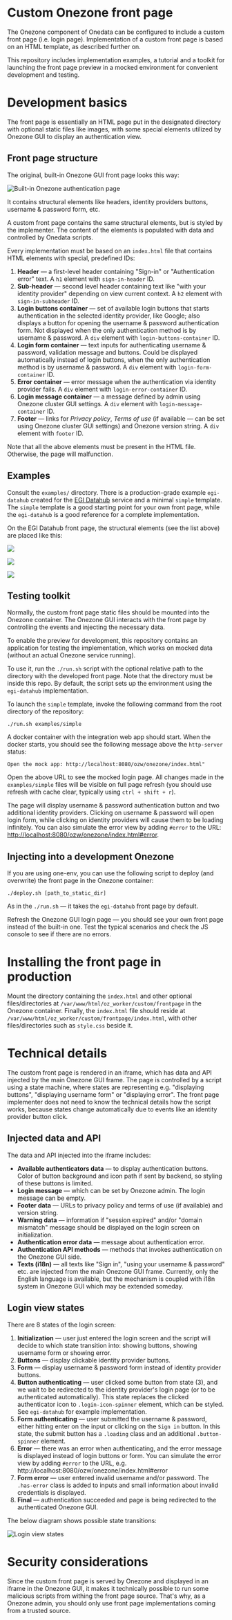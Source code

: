 # Custom Onezone front page

The Onezone component of Onedata can be configured to include a custom front page (i.e.
login page). Implementation of a custom front page is based on an HTML template, as
described further on. 

This repository includes implementation examples, a tutorial and a toolkit for launching
the front page preview in a mocked environment for convenient development and testing.

# Development basics

The front page is essentially an HTML page put in the designated directory with optional
static files like images, with some special elements utilized by Onezone GUI to display an
authentication view.

## Front page structure

The original, built-in Onezone GUI front page looks this way:

![Built-in Onezone authentication page](docs/original-buttons.png)

It contains structural elements like headers, identity providers buttons, username &
password form, etc.

A custom front page contains the same structural elements, but is styled by the
implementer. The content of the elements is populated with data and controlled by Onedata
scripts. 

Every implementation must be based on an `index.html` file that contains HTML elements
with special, predefined IDs:

1. **Header** — a first-level header containing "Sign-in" or "Authentication error" text.
   A `h1` element with `sign-in-header` ID.
2. **Sub-header** — second level header containing text like "with your identity provider"
   depending on view current context. A `h2` element with `sign-in-subheader` ID.
3. **Login buttons container** — set of available login buttons that starts authentication
   in the selected identity provider, like Google; also displays a button for opening the
   username & password authentication form. Not displayed when the only authentication
   method is by username & password. A `div` element with `login-buttons-container` ID.
4. **Login form container** — text inputs for authenticating username & password,
   validation message and buttons. Could be displayed automatically instead of login
   buttons, when the only authentication method is by username & password. A `div` element
   with `login-form-container` ID.
5. **Error container** — error message when the authentication via identity provider
   fails. A `div` element with `login-error-container` ID.
6. **Login message container** — a message defined by admin using Onezone cluster GUI
   settings. A `div` element with `login-message-container` ID.
7. **Footer** — links for _Privacy policy_, _Terms of use_ (if available — can be set
   using Onezone cluster GUI settings) and Onezone version string. A `div` element with
   `footer` ID.

Note that all the above elements must be present in the HTML file. Otherwise, the page
will malfunction.

## Examples

Consult the `examples/` directory. There is a production-grade example `egi-datahub`
created for the [EGI Datahub](https://datahub.egi.eu) service and a minimal `simple`
template. The `simple` template is a good starting point for your own front page, while
the `egi-datahub` is a good reference for a complete implementation.

On the EGI Datahub front page, the structural elements (see the list above) are placed
like this:

![](docs/egi-example-buttons.png)

![](docs/egi-example-form.png)

![](docs/egi-example-error.png)


## Testing toolkit

Normally, the custom front page static files should be mounted into the Onezone container.
The Onezone GUI interacts with the front page by controlling the events and injecting the
necessary data.

To enable the preview for development, this repository contains an application for testing
the implementation, which works on mocked data (without an actual Onezone service
running).

To use it, run the `./run.sh` script with the optional relative path to the directory with
the developed front page. Note that the directory must be inside this repo. By default,
the script sets up the environment using the `egi-datahub` implementation.

To launch the `simple` template, invoke the following command from the root directory of
the repository:

```shell
./run.sh examples/simple
```

A docker container with the integration web app should start. When the docker starts, you
should see the following message above the `http-server` status:

```
Open the mock app: http://localhost:8080/ozw/onezone/index.html"
```

Open the above URL to see the mocked login page. All changes made in the `examples/simple`
files will be visible on full page refresh (you should use refresh with cache clear,
typically using `ctrl + shift + r`).

The page will display username & password authentication button and two additional
identity providers. Clicking on username & password will open login form, while clicking
on identity providers will cause them to be loading infinitely. You can also simulate the
error view by adding `#error` to the URL:
<http://localhost:8080/ozw/onezone/index.html#error>.

## Injecting into a development Onezone

If you are using one-env, you can use the following script to deploy (and overwrite) the
front page in the Onezone container:

```shell
./deploy.sh [path_to_static_dir]
```

As in the `./run.sh` — it takes the `egi-datahub` front page by default.

Refresh the Onezone GUI login page — you should see your own front page instead of the
built-in one. Test the typical scenarios and check the JS console to see if there are no
errors.

# Installing the front page in production

Mount the directory containing the `index.html` and other optional files/directories at
`/var/www/html/oz_worker/custom/frontpage` in the Onezone container. Finally, the
`index.html` file should reside at `/var/www/html/oz_worker/custom/frontpage/index.html`,
with other files/directories such as `style.css` beside it.

# Technical details

The custom front page is rendered in an iframe, which has data and API injected by the
main Onezone GUI frame. The page is controlled by a script using a state machine, where
states are representing e.g. "displaying buttons", "displaying username form" or
"displaying error". The front page implementer does not need to know the technical details
how the script works, because states change automatically due to events like an identity
provider button click.

## Injected data and API

The data and API injected into the iframe includes:

- **Available authenticators data** — to display authentication buttons. Color of button
  background and icon path if sent by backend, so styling of these buttons is limited.
- **Login message** — which can be set by Onezone admin. The login message can be empty.
- **Footer data** — URLs to privacy policy and terms of use (if available) and version
  string.
- **Warning data** — information if "session expired" and/or "domain mismatch" message
  should be displayed on the login screen on initialization.
- **Authentication error data** — message about authentication error.
- **Authentication API methods** — methods that invokes authentication on the Onezone GUI
  side.
- **Texts (i18n)** — all texts like "Sign in", "using your username & password" etc. are
  injected from the main Onezone GUI frame. Currently, only the English language is
  available, but the mechanism is coupled with i18n system in Onezone GUI which may be
  extended someday.

## Login view states

There are 8 states of the login screen:

1. **Initialization** — user just entered the login screen and the script will decide to
   which state transition into: showing buttons, showing username form or showing error.
2. **Buttons** — display clickable identity provider buttons.
3. **Form** — display username & password form instead of identity provider buttons.
4. **Button authenticating** — user clicked some button from state (3), and we wait to be
   redirected to the identity provider's login page (or to be authenticated
   automatically). This state replaces the clicked authenticator icon to
   `.login-icon-spinner` element, which can be styled. See `egi-datahub` for example
   implementation.
5. **Form authenticating** — user submitted the username & password, either hitting enter
   on the input or clicking on the `Sign in` button. In this state, the submit button has
   a `.loading` class and an additional `.button-spinner` element.
6. **Error** — there was an error when authenticating, and the error message is displayed
   instead of login buttons or form. You can simulate the error view by adding `#error` to
   the URL, e.g. http://localhost:8080/ozw/onezone/index.html#error
7. **Form error** — user entered invalid username and/or password. The `.has-error` class
   is added to inputs and small information about invalid credentials is displayed.
8. **Final** — authentication succeeded and page is being redirected to the authenticated
   Onezone GUI.

The below diagram shows possible state transitions:

![Login view states](docs/states.svg)

# Security considerations

Since the custom front page is served by Onezone and displayed in an iframe in the Onezone
GUI, it makes it technically possible to run some malicious scripts from withing the front
page source. That's why, as a Onezone admin, you should only use front page
implementations coming from a trusted source.
